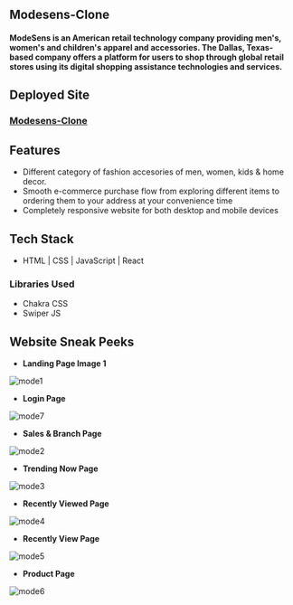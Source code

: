 ## Modesens-Clone
#### ModeSens is an American retail technology company providing men's, women's and children's apparel and accessories. The Dallas, Texas-based company offers a platform for users to shop through global retail stores using its digital shopping assistance technologies and services.
## Deployed Site
### [Modesens-Clone](https://modesens-clone.netlify.app/)
## Features

- Different category of fashion accesories of men, women, kids & home decor.
- Smooth e-commerce purchase flow from exploring different items to ordering them to your address at your convenience time
- Completely responsive website for both desktop and mobile devices



## Tech Stack

- HTML | CSS | JavaScript | React

### Libraries Used 

- Chakra CSS
- Swiper JS

## Website Sneak Peeks

- **Landing Page Image 1**

![mode1](https://user-images.githubusercontent.com/100181657/174338292-cbc25010-7acc-447a-9611-ee5adef7c82b.PNG)

- **Login Page**

![mode7](https://user-images.githubusercontent.com/100181657/174338537-2d06dde2-2372-47aa-b347-69e7ea70af16.PNG)

- **Sales & Branch Page**

![mode2](https://user-images.githubusercontent.com/100181657/174338405-fa0e6405-fd99-41ef-a685-35f36ee27c78.PNG)

- **Trending Now Page**

![mode3](https://user-images.githubusercontent.com/100181657/174338460-932cfbb5-a9f6-45cc-b37a-e9370cec524c.PNG)

- **Recently Viewed Page**

![mode4](https://user-images.githubusercontent.com/100181657/174338499-a7cdf5f8-e616-42db-94b0-bf74903583c8.PNG)

- **Recently View Page**  

![mode5](https://user-images.githubusercontent.com/100181657/174338515-b230353a-bf31-47fa-8fcc-fc5ce14d0455.PNG)

- **Product Page**

![mode6](https://user-images.githubusercontent.com/100181657/174338526-efa3acf0-d121-42f8-9a24-d03ce8059ffe.PNG)
